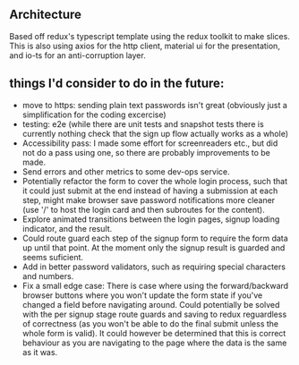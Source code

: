 ## Architecture
Based off redux's typescript template using the redux toolkit to make slices. This is also using axios for the http client, material ui for the presentation, and io-ts for an anti-corruption layer.

## things I'd consider to do in the future:
 - move to https: sending plain text passwords isn't great (obviously just a simplification for the coding excercise)
 - testing: e2e (while there are unit tests and snapshot tests there is currently nothing check that the sign up flow actually works as a whole)
 - Accessibility pass: I made some effort for screenreaders etc., but did not do a pass using one, so there are probably improvements to be made.
 - Send errors and other metrics to some dev-ops service.
 - Potentially refactor the form to cover the whole login process, such that it could just submit at the end instead of having a submission at each step, might make browser save password notifications more cleaner (use '/' to host the login card and then subroutes for the content).
 - Explore animated transitions between the login pages, signup loading indicator, and the result.
 - Could route guard each step of the signup form to require the form data up until that point. At the moment only the signup result is guarded and seems suficient.
 - Add in better password validators, such as requiring special characters and numbers.
 - Fix a small edge case: There is case where using the forward/backward browser buttons where you won't update the form state if you've changed a field before navigating around. Could potentially be solved with the per signup stage route guards and saving to redux reguardless of correctness (as you won't be able to do the final submit unless the whole form is valid). It could however be determined that this is correct behaviour as you are navigating to the page where the data is the same as it was.